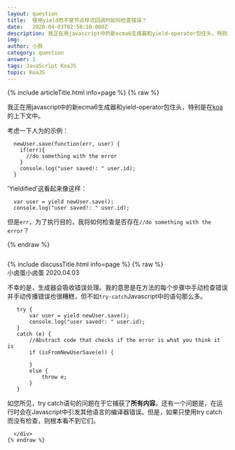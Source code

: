 ```yaml
---
layout: question
title:  使用yield而不是节点样式回调时如何检查错误？
date:   2020-04-03T02:58:10.000Z
description: 我正在用javascript中的新ecma6生成器和yield-operator包住头，特别是在koa的上下文中。考虑一下人为的示例：  newU...
img: 
author: 小胖
category: question
answer: 1
tags: JavaScript KoaJS
topic: KoaJS
---
```

<div class="article-root">
  <div class="article">
    {% include articleTitle.html info=page %}
    {% raw %}
    <div class="article-content"><p><font style="vertical-align: inherit;"><font style="vertical-align: inherit;">我正在用javascript中的新ecma6生成器和yield-operator包住头，特别是在</font></font><a href="http://koajs.com/"><font style="vertical-align: inherit;"><font style="vertical-align: inherit;">koa</font></font></a><font style="vertical-align: inherit;"><font style="vertical-align: inherit;">的上下文中</font><font style="vertical-align: inherit;">。</font></font></p>

<p><font style="vertical-align: inherit;"><font style="vertical-align: inherit;">考虑一下人为的示例：</font></font></p>

<pre><code>  newUser.save(function(err, user) {<font></font>
    if(err){<font></font>
      //do something with the error<font></font>
    }<font></font>
    console.log("user saved!: " user.id);<font></font>
  }<font></font>
</code></pre>

<p><font style="vertical-align: inherit;"><font style="vertical-align: inherit;">'Yieldified'这看起来像这样：</font></font></p>

<pre><code>  var user = yield newUser.save();<font></font>
  console.log("user saved!: " user.id);<font></font>
</code></pre>

<p><font style="vertical-align: inherit;"><font style="vertical-align: inherit;">但是</font></font><code>err</code><font style="vertical-align: inherit;"><font style="vertical-align: inherit;">，为了执行目的，</font><font style="vertical-align: inherit;">我将如何检查是否</font><font style="vertical-align: inherit;">存在</font></font><code>//do something with the error</code><font style="vertical-align: inherit;"><font style="vertical-align: inherit;">？</font></font></p></div>
    {% endraw %}
  </div>
  <p style="height: 0;width:0;overflow: hidden;"> 第3942篇《使用yield而不是节点样式回调时如何检查错误？》来自Winter(https://github.com/aiyld/aiyld.github.io)的站点</p>
  <div class="discuss-wrapper">
    {% include discussTitle.html info=page %}
    {% raw %}
    <div class="discuss-item">
        <div class="discuss-parent">
          <div class="discuss-meta">
            <span class="discuss-user">小卤蛋小卤蛋</span>
            <span class="discuss-time">2020.04.03</span>
          </div>
          <div class="discuss-comment"><p><font style="vertical-align: inherit;"><font style="vertical-align: inherit;">不幸的是，生成器会吸收错误处理。</font><font style="vertical-align: inherit;">我的意思是在方法的每个步骤中手动检查错误并手动传播错误也很糟糕，但不如</font></font><code>try-catch</code><font style="vertical-align: inherit;"><font style="vertical-align: inherit;">Javascript中</font><font style="vertical-align: inherit;">的</font><font style="vertical-align: inherit;">语句</font><font style="vertical-align: inherit;">那么多</font><font style="vertical-align: inherit;">。</font></font></p>

<pre><code>   try {<font></font>
       var user = yield newUser.save();<font></font>
       console.log("user saved!: " user.id);<font></font>
   }<font></font>
   catch (e) {<font></font>
       //Abstract code that checks if the error is what you think it is<font></font>
       if (isFromNewUserSave(e)) {<font></font>
<font></font>
       }<font></font>
       else {<font></font>
           throw e;     <font></font>
       }<font></font>
   }<font></font>
</code></pre>

<p><font style="vertical-align: inherit;"><font style="vertical-align: inherit;">如您所见，try catch语句的问题在于它捕获了</font></font><strong><font style="vertical-align: inherit;"><font style="vertical-align: inherit;">所有内容</font></font></strong><font style="vertical-align: inherit;"><font style="vertical-align: inherit;">。</font><font style="vertical-align: inherit;">还有一个问题是，在运行时会在Javascript中引发其他语言的编译器错误。</font><font style="vertical-align: inherit;">但是，如果只使用try catch而没有检查，则根本看不到它们。</font></font></p></div>
        </div>
        
      </div>
    {% endraw %}
  </div>
<div>
